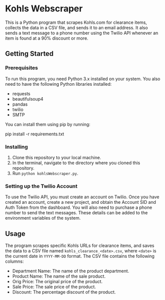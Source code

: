 # Kohls Webscraper

This is a Python program that scrapes Kohls.com for clearance items, collects the data in a CSV file, and sends it to an email address. It also sends a text message to a phone number using the Twilio API whenever an item is found at a 90% discount or more.

## Getting Started

### Prerequisites

To run this program, you need Python 3.x installed on your system. You also need to have the following Python libraries installed:
* requests
* beautifulsoup4
* pandas
* twilio
* SMTP


You can install them using pip by running:

pip install -r requirements.txt

### Installing

1. Clone this repository to your local machine.
2. In the terminal, navigate to the directory where you cloned this repository.
3. Run `python kohlsWebscraper.py`.

### Setting up the Twilio Account
To use the Twilio API, you must create an account on Twilio. Once you have created an account, create a new project, and obtain the Account SID and Auth Token from the dashboard. You will also need to purchase a phone number to send the text messages. These details can be added to the environment variables of the system.

## Usage

The program scrapes specific Kohls URLs for clearance items, and saves the data to a CSV file named `kohls_clearance_<date>.csv`, where `<date>` is the current date in `YYYY-MM-DD` format. The CSV file contains the following columns:
* Department Name: The name of the product department.
* Product Name: The name of the sale product.
* Orig Price: The original price of the product.
* Sale Price: The sale price of the product.
* Discount: The percentage discount of the product.
